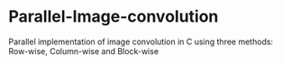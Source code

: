 # Parallel-Image-convolution
Parallel implementation of image convolution in C using three methods: Row-wise, Column-wise and Block-wise
